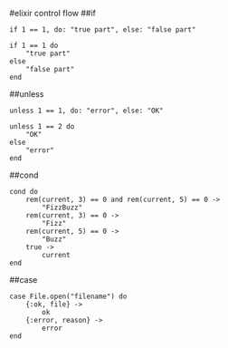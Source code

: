 #elixir control flow
##if
```
if 1 == 1, do: "true part", else: "false part"

if 1 == 1 do
	"true part"
else
	"false part"
end
```
##unless
```
unless 1 == 1, do: "error", else: "OK"

unless 1 == 2 do
	"OK"
else
	"error"
end
```
##cond
```
cond do
	rem(current, 3) == 0 and rem(current, 5) == 0 ->
		"FizzBuzz"
    rem(current, 3) == 0 ->
		"Fizz"
	rem(current, 5) == 0 ->
		"Buzz"
	true ->
		current
end
```
##case
```
case File.open("filename") do
	{:ok, file} ->
		ok
	{:error, reason} ->
		error
end
```
